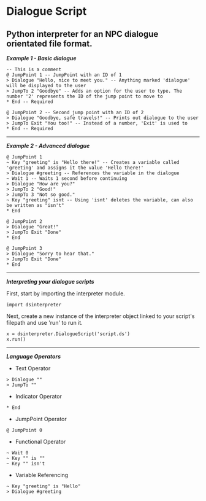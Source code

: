 # Dialogue Script
Python interpreter for an NPC dialogue orientated file format.
------
___Example 1 - Basic dialogue___
```
-- This is a comment
@ JumpPoint 1 -- JumpPoint with an ID of 1
> Dialogue "Hello, nice to meet you." -- Anything marked 'dialogue' will be displayed to the user
> JumpTo 2 "Goodbye" -- Adds an option for the user to type. The number '2' represents the ID of the jump point to move to 
* End -- Required

@ JumpPoint 2 -- Second jump point with an ID of 2
> Dialogue "Goodbye, safe travels!" -- Prints out dialogue to the user
> JumpTo Exit "You too!" -- Instead of a number, 'Exit' is used to 
* End -- Required
```
------
___Example 2 - Advanced dialogue___
```
@ JumpPoint 1
~ Key "greeting" is "Hello there!" -- Creates a variable called 'greeting' and assigns it the value 'Hello there!'
> Dialogue #greeting -- References the variable in the dialogue
~ Wait 1 -- Waits 1 second before continuing
> Dialogue "How are you?"
> JumpTo 2 "Good!"
> JumpTo 3 "Not so good."
~ Key "greeting" isnt -- Using 'isnt' deletes the variable, can also be written as "isn't"
* End

@ JumpPoint 2
> Dialogue "Great!"
> JumpTo Exit "Done"
* End

@ JumpPoint 3
> Dialogue "Sorry to hear that."
> JumpTo Exit "Done"
* End
```
------
___Interpreting your dialogue scripts___

First, start by importing the interpreter module.
```
import dsinterpreter
```
Next, create a new instance of the interpreter object linked to your script's filepath and use 'run' to run it.
```
x = dsinterpreter.DialogueScript('script.ds')
x.run()
```
------
___Language Operators___

- Text Operator
```
> Dialogue ""
> JumpTo ""
```
- Indicator Operator
```
* End
```
- JumpPoint Operator
```
@ JumpPoint 0
```
- Functional Operator
```
~ Wait 0
~ Key "" is ""
~ Key "" isn't
```
- Variable Referencing
```
~ Key "greeting" is "Hello"
> Dialogue #greeting
```
